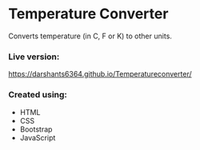 # Temperature Converter
Converts temperature (in C, F or K) to other units.

### Live version: ###
 https://darshants6364.github.io/Temperatureconverter/

### Created using: ###
- HTML
- CSS
- Bootstrap
- JavaScript
